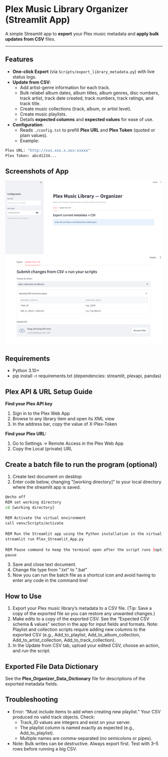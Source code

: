 # Plex Music Library Organizer (Streamlit App)

A simple Streamlit app to **export** your Plex music metadata and **apply bulk updates from CSV** files.

---

## Features
- **One-click Export** (via `Scripts/export_library_metadata.py`) with live status logs.
- **Update from CSV**:
  - Add artist-genre information for each track.
  - Bulk relabel album dates, album titles, album genres, disc numbers, track artist, track date created, track numbers, track ratings, and track title.
  - Create music collections (track, album, or artist level). 
  - Create music playlists. 
  - Details **expected columns** and **expected values** for ease of use. 
- **Configuration**:
  - Reads `./config.txt` to prefill **Plex URL** and **Plex Token** (quoted or plain values).
  - Example:
```bash
Plex URL: "http://xxx.xxx.x.xxx:xxxxx"
Plex Token: abcd1234...

```

## Screenshots of App
![View 1](App%20Screenshots/View%201.png?raw=true)
![View 2](App%20Screenshots/View%202.png?raw=true)

## Requirements
- Python 3.10+
- pip install -r requirements.txt (dependencies: streamlit, plexapi, pandas)

## Plex API & URL Setup Guide
**Find your Plex API key**
1. Sign in to the Plex Web App
2. Browse to any library item and open its XML view
3. In the address bar, copy the value of X-Plex-Token

**Find your Plex URL:**
1. Go to Settings -> Remote Access in the Plex Web App
2. Copy the Local (private) URL

## Create a batch file to run the program (optional)
1. Create text document on desktop
2. Enter code below, changing "[working directory]" to your local directory where the streamlit app is saved. 

```bash
@echo off
REM set working directory
cd [working directory]

REM Activate the virtual environment
call venv/Scripts/activate

REM Run the Streamlit app using the Python installation in the virtual environment
streamlit run Plex_Streamlit_App.py

REM Pause command to keep the terminal open after the script runs (optional)
pause
```
3. Save and close text document.
4. Change file type from ".txt" to ".bat"
5. Now you can run the batch file as a shortcut icon and avoid having to enter any code in the command line!

## How to Use
1. Export your Plex music library’s metadata to a CSV file. (Tip: Save a copy of the exported file so you can restore any unwanted changes.)
2. Make edits to a copy of the exported CSV. See the “Expected CSV schema & values” section in the app for input fields and formats.
Note: Playlist and collection scripts require adding new columns to the exported CSV (e.g., Add_to_playlist, Add_to_album_collection, Add_to_artist_collection, Add_to_track_collection).
3. In the Update from CSV tab, upload your edited CSV, choose an action, and run the script. 

## Exported File Data Dictionary 
See the **Plex_Organizer_Data_Dictionary** file for descriptions of the exported metadata fields.

## Troubleshooting
- Error: “Must include items to add when creating new playlist.”
Your CSV produced no valid track objects. Check:
  - Track_ID values are integers and exist on your server.
  - The playlist column is named exactly as expected (e.g., Add_to_playlist).
  - Multiple names are comma-separated (no semicolons or pipes).
- Note: Bulk writes can be destructive. Always export first. Test with 3–5 rows before running a big CSV.

